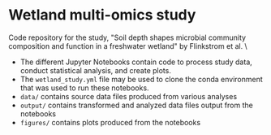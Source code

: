 # Wetland multi-omics study
Code repository for the study, "Soil depth shapes microbial community composition and function in a freshwater wetland" by Flinkstrom et al. \
* The different Jupyter Notebooks contain code to process study data, conduct statistical analysis, and create plots.
* The `wetland_study.yml` file may be used to clone the conda environment that was used to run these notebooks.
* `data/` contains source data files produced from various analyses
* `output/` contains transformed and analyzed data files output from the notebooks
* `figures/` contains plots produced from the notebooks

